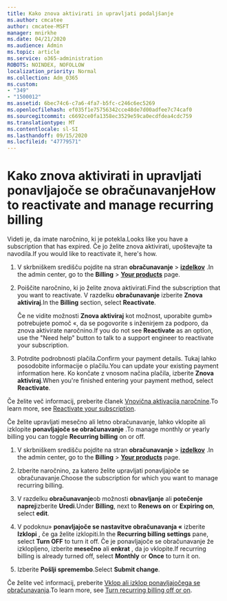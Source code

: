 ```yaml
---
title: Kako znova aktivirati in upravljati podaljšanje
ms.author: cmcatee
author: cmcatee-MSFT
manager: mnirkhe
ms.date: 04/21/2020
ms.audience: Admin
ms.topic: article
ms.service: o365-administration
ROBOTS: NOINDEX, NOFOLLOW
localization_priority: Normal
ms.collection: Adm_O365
ms.custom:
- "349"
- "1500012"
ms.assetid: 6bec74c6-c7a6-4fa7-b5fc-c246c6ec5269
ms.openlocfilehash: ef035f1e75756342cce48de7d00adfee7c74caf0
ms.sourcegitcommit: c6692ce0fa1358ec3529e59ca0ecdfdea4cdc759
ms.translationtype: MT
ms.contentlocale: sl-SI
ms.lasthandoff: 09/15/2020
ms.locfileid: "47779571"
---
```

# <a name="how-to-reactivate-and-manage-recurring-billing"></a><span data-ttu-id="fef7f-102">Kako znova aktivirati in upravljati ponavljajoče se obračunavanje</span><span class="sxs-lookup"><span data-stu-id="fef7f-102">How to reactivate and manage recurring billing</span></span>

<span data-ttu-id="fef7f-103">Videti je, da imate naročnino, ki je potekla.</span><span class="sxs-lookup"><span data-stu-id="fef7f-103">Looks like you have a subscription that has expired.</span></span> <span data-ttu-id="fef7f-104">Če jo želite znova aktivirati, upoštevajte ta navodila.</span><span class="sxs-lookup"><span data-stu-id="fef7f-104">If you would like to reactivate it, here's how.</span></span>
  
1. <span data-ttu-id="fef7f-105">V skrbniškem središču pojdite na stran **obračunavanje** \> **[izdelkov](https://go.microsoft.com/fwlink/p/?linkid=842054)** .</span><span class="sxs-lookup"><span data-stu-id="fef7f-105">In the admin center, go to the **Billing** \> **[Your products](https://go.microsoft.com/fwlink/p/?linkid=842054)** page.</span></span>

2. <span data-ttu-id="fef7f-106">Poiščite naročnino, ki jo želite znova aktivirati.</span><span class="sxs-lookup"><span data-stu-id="fef7f-106">Find the subscription that you want to reactivate.</span></span> <span data-ttu-id="fef7f-107">V razdelku **obračunavanje** izberite  **Znova aktiviraj**.</span><span class="sxs-lookup"><span data-stu-id="fef7f-107">In the **Billing** section, select  **Reactivate**.</span></span>

    <span data-ttu-id="fef7f-108">Če ne vidite možnosti **Znova aktiviraj** kot možnost, uporabite gumb» potrebujete pomoč «, da se pogovorite s inženirjem za podporo, da znova aktivirate naročnino.</span><span class="sxs-lookup"><span data-stu-id="fef7f-108">If you do not see **Reactivate** as an option, use the "Need help" button to talk to a support engineer to reactivate your subscription.</span></span>

3. <span data-ttu-id="fef7f-109">Potrdite podrobnosti plačila.</span><span class="sxs-lookup"><span data-stu-id="fef7f-109">Confirm your payment details.</span></span> <span data-ttu-id="fef7f-110">Tukaj lahko posodobite informacije o plačilu.</span><span class="sxs-lookup"><span data-stu-id="fef7f-110">You can update your existing payment information here.</span></span> <span data-ttu-id="fef7f-111">Ko končate z vnosom načina plačila, izberite **Znova aktiviraj**.</span><span class="sxs-lookup"><span data-stu-id="fef7f-111">When you're finished entering your payment method, select **Reactivate**.</span></span>

<span data-ttu-id="fef7f-112">Če želite več informacij, preberite članek [Vnovična aktivacija naročnine](https://docs.microsoft.com/microsoft-365/commerce/subscriptions-and-billing/reactivate-your-subscription).</span><span class="sxs-lookup"><span data-stu-id="fef7f-112">To learn more, see [Reactivate your subscription](https://docs.microsoft.com/microsoft-365/commerce/subscriptions-and-billing/reactivate-your-subscription).</span></span> 

<span data-ttu-id="fef7f-113">Če želite upravljati mesečno ali letno obračunavanje, lahko vklopite ali izklopite **ponavljajoče se obračunavanje** .</span><span class="sxs-lookup"><span data-stu-id="fef7f-113">To manage monthly or yearly billing you can toggle **Recurring billing** on or off.</span></span>
  
1. <span data-ttu-id="fef7f-114">V skrbniškem središču pojdite na stran **obračunavanje** \> **[izdelkov](https://go.microsoft.com/fwlink/p/?linkid=842054)** .</span><span class="sxs-lookup"><span data-stu-id="fef7f-114">In the admin center, go to the **Billing** \> **[Your products](https://go.microsoft.com/fwlink/p/?linkid=842054)** page.</span></span>

2. <span data-ttu-id="fef7f-115">Izberite naročnino, za katero želite upravljati ponavljajoče se obračunavanje.</span><span class="sxs-lookup"><span data-stu-id="fef7f-115">Choose the subscription for which you want to manage recurring billing.</span></span>

3. <span data-ttu-id="fef7f-116">V razdelku **obračunavanje**ob možnosti **obnavljanje** ali **potečenje naprej**izberite **Uredi**.</span><span class="sxs-lookup"><span data-stu-id="fef7f-116">Under **Billing**, next to **Renews on** or **Expiring on**, select **edit**.</span></span>

4. <span data-ttu-id="fef7f-117">V podoknu» **ponavljajoče se nastavitve obračunavanja «** izberite **Izklopi** , če ga želite izklopiti.</span><span class="sxs-lookup"><span data-stu-id="fef7f-117">In the **Recurring billing settings** pane, select **Turn OFF** to turn it off.</span></span> <span data-ttu-id="fef7f-118">Če je ponavljajoče se obračunavanje že izklopljeno, izberite **mesečno** ali **enkrat** , da jo vklopite.</span><span class="sxs-lookup"><span data-stu-id="fef7f-118">If recurring billing is already turned off, select **Monthly** or **Once** to turn it on.</span></span>

5. <span data-ttu-id="fef7f-119">Izberite **Pošlji spremembo**.</span><span class="sxs-lookup"><span data-stu-id="fef7f-119">Select **Submit change**.</span></span>

<span data-ttu-id="fef7f-120">Če želite več informacij, preberite [Vklop ali izklop ponavljajočega se obračunavanja](https://docs.microsoft.com/microsoft-365/commerce/subscriptions/renew-your-subscription#turn-recurring-billing-off-or-on).</span><span class="sxs-lookup"><span data-stu-id="fef7f-120">To learn more, see [Turn recurring billing off or on](https://docs.microsoft.com/microsoft-365/commerce/subscriptions/renew-your-subscription#turn-recurring-billing-off-or-on).</span></span>